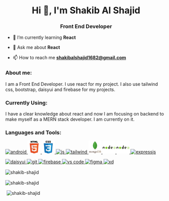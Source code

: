<h1 align="center">Hi 👋, I'm Shakib Al Shajid</h1>
<h3 align="center">Front End Developer</h3>

- 🌱 I’m currently learning **React**

- 💬 Ask me about **React**

- 📫 How to reach me **shakibalshajid1682@gmail.com**

<h3 align="left">About me:</h3>
<p>I am a Front End Developer. I use react for my project. I also use tailwind css, bootstrap, daisyui and firebase for my projects. </p>

<h3 align="left">Currently Using:</h3>
<p>I have a clear knowledge about react and now I am focusing on backend to make myself as a MERN stack developer. I am currently on it. </p>

<h3 align="left">Languages and Tools:</h3>
<p align="left"> 
<a href="https://react.dev/" target="_blank"> <img src="https://upload.wikimedia.org/wikipedia/commons/thumb/a/a7/React-icon.svg/1200px-React-icon.svg.png" alt="android" width="40" height="40"/> </a> 
<a href="https://www.w3.org/html/" target="_blank"> <img src="https://raw.githubusercontent.com/devicons/devicon/master/icons/html5/html5-original-wordmark.svg" alt="html5" width="40" height="40"/> </a> 
<a href="https://www.w3schools.com/css/" target="_blank"> <img src="https://raw.githubusercontent.com/devicons/devicon/master/icons/css3/css3-original-wordmark.svg" alt="css3" width="40" height="40"/> </a> 
<a href="https://www.w3schools.com/js/" target="_blank"> <img src="https://upload.wikimedia.org/wikipedia/commons/thumb/b/ba/Javascript_badge.svg/219px-Javascript_badge.svg.png?20160504163251" alt="js" width="40" height="40"/> </a> 
<a href="https://tailwindcss.com/" target="_blank" rel="noreferrer"> <img src="https://www.vectorlogo.zone/logos/tailwindcss/tailwindcss-icon.svg" alt="tailwind" width="40" height="40"/> </a>
<a href="https://www.mongodb.com/" target="_blank" rel="noreferrer"> <img src="https://raw.githubusercontent.com/devicons/devicon/master/icons/mongodb/mongodb-original-wordmark.svg" alt="mongodb" width="40" height="40"/> </a> <a href="https://nodejs.org" target="_blank" rel="noreferrer"> <img src="https://raw.githubusercontent.com/devicons/devicon/master/icons/nodejs/nodejs-original-wordmark.svg" alt="nodejs" width="40" height="40"/> </a>
<a href="https://nodejs.org" target="_blank" rel="noreferrer"> <img src="https://raw.githubusercontent.com/devicons/devicon/master/icons/nodejs/nodejs-original-wordmark.svg" alt="nodejs" width="40" height="40"/> </a>
<a href="https://expressjs.com/" target="_blank" rel="noreferrer"> <img src="https://ajeetchaulagain.com/static/7cb4af597964b0911fe71cb2f8148d64/87351/express-js.png" alt="expressjs" width="40" height="40"/> </a>

<a href="https://daisyui.com/" target="_blank" rel="noreferrer"> <img src="https://res.cloudinary.com/hl8zoliad/image/fetch/f_auto/https%3A%2F%2Fraw.githubusercontent.com%2Fsaadeghi%2Fdaisyui%2Fmaster%2Fsrc%2Fdocs%2Fstatic%2Fimages%2Fdaisyui-logo%2Ffavicon-192.png" alt="daisyui" width="40" height="40"/> </a>
<a href="https://git-scm.com/" target="_blank" rel="noreferrer"> <img src="https://www.vectorlogo.zone/logos/git-scm/git-scm-icon.svg" alt="git" width="40" height="40"/> </a>
<a href="https://firebase.google.com/" target="_blank"> <img src="https://www.vectorlogo.zone/logos/firebase/firebase-icon.svg" alt="firebase" width="40" height="40"/> </a>
<a href="https://code.visualstudio.com/" target="_blank"> <img src="https://www.freecodecamp.org/news/content/images/2021/08/vscode.png" alt="vs code" width="40" height="40"/> </a>
<a href="https://www.figma.com/" target="_blank" rel="noreferrer"> <img src="https://www.vectorlogo.zone/logos/figma/figma-icon.svg" alt="figma" width="40" height="40"/> </a>
<a href="https://www.adobe.com/products/xd.html" target="_blank"> <img src="https://cdn.worldvectorlogo.com/logos/adobe-xd.svg" alt="xd" width="40" height="40"/> </a>

</p>

<p><img align="center" src="https://github-readme-stats.vercel.app/api/top-langs?username=shakib-shajid&show_icons=true&locale=en&layout=compact" alt="shakib-shajid" /></p>

<p><img align="center" src="https://github-readme-streak-stats.herokuapp.com/?user=shakib-shajid&" alt="shakib-shajid" /></p>

<p>&nbsp;<img align="center" src="https://github-readme-stats.vercel.app/api?username=shakib-shajid&show_icons=true&locale=en" alt="shakib-shajid" /></p>
